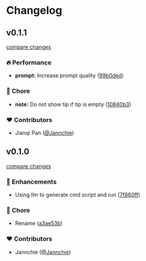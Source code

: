 # Changelog

## v0.1.1

[compare changes](https://github.com/Jannchie/cmdrun/compare/v0.1.0...v0.1.1)

### 🔥 Performance

- **prompt:** Increase prompt quality ([99b0ded](https://github.com/Jannchie/cmdrun/commit/99b0ded))

### 🏡 Chore

- **note:** Do not show tip if tip is empty ([10840b3](https://github.com/Jannchie/cmdrun/commit/10840b3))

### ❤️ Contributors

- Jianqi Pan ([@Jannchie](http://github.com/Jannchie))

## v0.1.0

[compare changes](https://github.com/Jannchie/cmdrun/compare/a6994d809943208047131bdde8cfdfd3222755d4...v0.1.0)

### 🚀 Enhancements

- Using llm to generate cmd script and run ([7f860ff](https://github.com/Jannchie/cmdrun/commit/7f860ff))

### 🏡 Chore

- Rename ([a3ae53b](https://github.com/Jannchie/cmdrun/commit/a3ae53b))

### ❤️ Contributors

- Jannchie ([@Jannchie](http://github.com/Jannchie))
